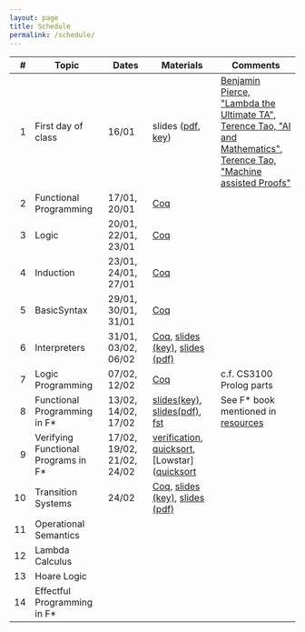 ```yaml
---
layout: page
title: Schedule
permalink: /schedule/
---
```


| # | Topic | Dates | Materials | Comments | 
|---:|-------|-------|-----------|----------|
|  1 | First day of class | 16/01 | slides ([pdf](https://kcsrk.info/cs6225_s25_iitm/lectures/0_first_day_of_classes.pdf), [key](https://kcsrk.info/cs6225_s21_iitm/lectures/0_first_day_of_classes.pdf)) | [Benjamin Pierce, "Lambda the Ultimate TA"](https://vimeo.com/6615365), <br/> [Terence Tao, "AI and Mathematics"](https://www.youtube.com/watch?v=e049IoFBnLA), <br/> [Terence Tao, "Machine assisted Proofs"](https://www.ams.org/journals/notices/202501/rnoti-p6.pdf) |
|  2 | Functional Programming | 17/01, 20/01 | [Coq](https://github.com/kayceesrk/cs6225_s25_iitm/blob/main/lectures/FunctionalProgramming.v) | |
|  3 | Logic | 20/01, 22/01, 23/01 | [Coq](https://github.com/kayceesrk/cs6225_s25_iitm/blob/main/lectures/Logic.v) | |
|  4 | Induction | 23/01, 24/01, 27/01 | [Coq](https://github.com/kayceesrk/cs6225_s25_iitm/blob/main/lectures/Induction.v) | |
|  5 | BasicSyntax | 29/01, 30/01, 31/01 | [Coq](https://github.com/kayceesrk/cs6225_s25_iitm/blob/main/lectures/BasicSyntax.v) | |
|  6 | Interpreters | 31/01, 03/02, 06/02 | [Coq](https://github.com/kayceesrk/cs6225_s25_iitm/blob/main/lectures/Interpreters.v),  [slides (key)]({{site.baseurl}}/lectures/1_interpreters.key), [slides (pdf)]({{site.baseurl}}/lectures/1_interpreters.pdf) | |
|  7 | Logic Programming | 07/02, 12/02 | [Coq](https://github.com/kayceesrk/cs6225_s25_iitm/blob/main/lectures/LogicProgramming.v) | c.f. CS3100 Prolog parts |
|  8 | Functional Programming in F\* | 13/02, 14/02, 17/02 | [slides(key)]({{site.baseurl}}/lectures/2_fstar_functional_programming.key), [slides(pdf)]({{site.baseurl}}/lectures/2_fstar_functional_programming.pdf), [fst]({{site.baseurl}}/lectures/Fstar_functional.fst) | See F* book mentioned in [resources]({{site.baseurl}}/resources/) |
|  9 | Verifying Functional Programs in F\* | 17/02, 19/02, 21/02, 24/02 | [verification]({{site.baseurl}}/lectures/Fstar_verification.fst), [quicksort]({{site.baseurl}}/lectures/Fstar_quicksort.fst), [Lowstar]([quicksort](({{site.baseurl}}/lectures/Lowstar/)) | |
| 10 | Transition Systems | 24/02 | [Coq](https://github.com/kayceesrk/cs6225_s25_iitm/blob/main/lectures/TransitionSystems.v), [slides (key)]({{site.baseurl}}/lectures/3_transition_systems.key), [slides (pdf)]({{site.baseurl}}/lectures/3_transition_systems.pdf) | |
| 11 | Operational Semantics | | | |
| 12 | Lambda Calculus | | | |
| 13 | Hoare Logic | | | | 
| 14 | Effectful Programming in F\* | | | |
